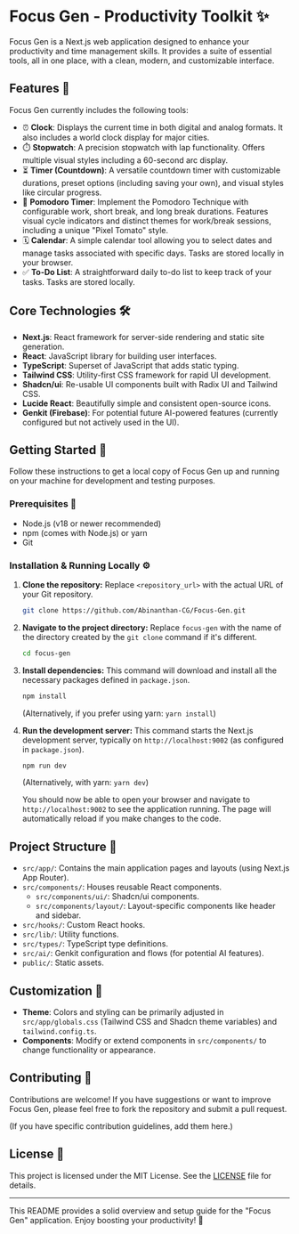
# Focus Gen - Productivity Toolkit ✨

Focus Gen is a Next.js web application designed to enhance your productivity and time management skills. It provides a suite of essential tools, all in one place, with a clean, modern, and customizable interface.

## Features 🚀

Focus Gen currently includes the following tools:

*   ⏰ **Clock**: Displays the current time in both digital and analog formats. It also includes a world clock display for major cities.
*   ⏱️ **Stopwatch**: A precision stopwatch with lap functionality. Offers multiple visual styles including a 60-second arc display.
*   ⏳ **Timer (Countdown)**: A versatile countdown timer with customizable durations, preset options (including saving your own), and visual styles like circular progress.
*   🍅 **Pomodoro Timer**: Implement the Pomodoro Technique with configurable work, short break, and long break durations. Features visual cycle indicators and distinct themes for work/break sessions, including a unique "Pixel Tomato" style.
*   🗓️ **Calendar**: A simple calendar tool allowing you to select dates and manage tasks associated with specific days. Tasks are stored locally in your browser.
*   ✅ **To-Do List**: A straightforward daily to-do list to keep track of your tasks. Tasks are stored locally.

## Core Technologies 🛠️

*   **Next.js**: React framework for server-side rendering and static site generation.
*   **React**: JavaScript library for building user interfaces.
*   **TypeScript**: Superset of JavaScript that adds static typing.
*   **Tailwind CSS**: Utility-first CSS framework for rapid UI development.
*   **Shadcn/ui**: Re-usable UI components built with Radix UI and Tailwind CSS.
*   **Lucide React**: Beautifully simple and consistent open-source icons.
*   **Genkit (Firebase)**: For potential future AI-powered features (currently configured but not actively used in the UI).

## Getting Started 🏁

Follow these instructions to get a local copy of Focus Gen up and running on your machine for development and testing purposes.

### Prerequisites 🔧

*   Node.js (v18 or newer recommended)
*   npm (comes with Node.js) or yarn
*   Git

### Installation & Running Locally ⚙️

1.  **Clone the repository:**
    Replace `<repository_url>` with the actual URL of your Git repository.
    ```bash
    git clone https://github.com/Abinanthan-CG/Focus-Gen.git
    ```

2.  **Navigate to the project directory:**
    Replace `focus-gen` with the name of the directory created by the `git clone` command if it's different.
    ```bash
    cd focus-gen
    ```

3.  **Install dependencies:**
    This command will download and install all the necessary packages defined in `package.json`.
    ```bash
    npm install
    ```
    (Alternatively, if you prefer using yarn: `yarn install`)

4.  **Run the development server:**
    This command starts the Next.js development server, typically on `http://localhost:9002` (as configured in `package.json`).
    ```bash
    npm run dev
    ```
    (Alternatively, with yarn: `yarn dev`)

    You should now be able to open your browser and navigate to `http://localhost:9002` to see the application running. The page will automatically reload if you make changes to the code.

## Project Structure 📂

*   `src/app/`: Contains the main application pages and layouts (using Next.js App Router).
*   `src/components/`: Houses reusable React components.
    *   `src/components/ui/`: Shadcn/ui components.
    *   `src/components/layout/`: Layout-specific components like header and sidebar.
*   `src/hooks/`: Custom React hooks.
*   `src/lib/`: Utility functions.
*   `src/types/`: TypeScript type definitions.
*   `src/ai/`: Genkit configuration and flows (for potential AI features).
*   `public/`: Static assets.

## Customization 🎨

*   **Theme**: Colors and styling can be primarily adjusted in `src/app/globals.css` (Tailwind CSS and Shadcn theme variables) and `tailwind.config.ts`.
*   **Components**: Modify or extend components in `src/components/` to change functionality or appearance.

## Contributing 👋

Contributions are welcome! If you have suggestions or want to improve Focus Gen, please feel free to fork the repository and submit a pull request.

(If you have specific contribution guidelines, add them here.)

## License 📄

This project is licensed under the MIT License. See the [LICENSE](LICENSE) file for details.

---

This README provides a solid overview and setup guide for the "Focus Gen" application.
Enjoy boosting your productivity! 🚀
